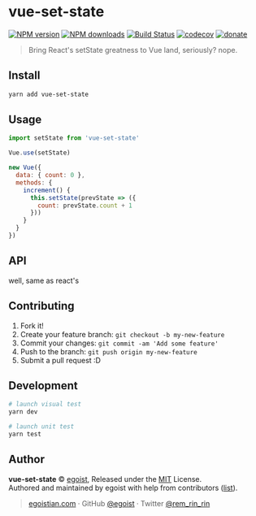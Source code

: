 # vue-set-state

[![NPM version](https://img.shields.io/npm/v/vue-set-state.svg?style=flat)](https://npmjs.com/package/vue-set-state) [![NPM downloads](https://img.shields.io/npm/dm/vue-set-state.svg?style=flat)](https://npmjs.com/package/vue-set-state) [![Build Status](https://img.shields.io/circleci/project/egoist/vue-set-state/master.svg?style=flat)](https://circleci.com/gh/egoist/vue-set-state) [![codecov](https://codecov.io/gh/egoist/vue-set-state/branch/master/graph/badge.svg)](https://codecov.io/gh/egoist/vue-set-state)
 [![donate](https://img.shields.io/badge/$-donate-ff69b4.svg?maxAge=2592000&style=flat)](https://github.com/egoist/donate)

> Bring React's setState greatness to Vue land, seriously? nope.

## Install

```bash
yarn add vue-set-state
```

## Usage

```js
import setState from 'vue-set-state'

Vue.use(setState)

new Vue({
  data: { count: 0 },
  methods: {
    increment() {
      this.setState(prevState => ({
        count: prevState.count + 1
      }))
    }
  }
})
```

## API

well, same as react's

## Contributing

1. Fork it!
2. Create your feature branch: `git checkout -b my-new-feature`
3. Commit your changes: `git commit -am 'Add some feature'`
4. Push to the branch: `git push origin my-new-feature`
5. Submit a pull request :D

## Development

```bash
# launch visual test
yarn dev 

# launch unit test
yarn test
```

## Author

**vue-set-state** © [egoist](https://github.com/egoist), Released under the [MIT](./LICENSE) License.<br>
Authored and maintained by egoist with help from contributors ([list](https://github.com/egoist/vue-set-state/contributors)).

> [egoistian.com](https://egoistian.com) · GitHub [@egoist](https://github.com/egoist) · Twitter [@rem_rin_rin](https://twitter.com/rem_rin_rin)
